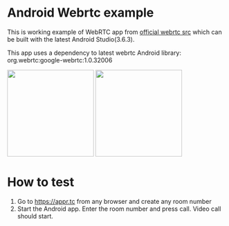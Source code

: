 # Android Webrtc example
This is working example of WebRTC app from [official webrtc src](https://webrtc.googlesource.com/src/+/refs/heads/master/examples/androidapp/) which can be built with the latest Android Studio(3.6.3).

This app uses a dependency to latest webrtc Android library: org.webrtc:google-webrtc:1.0.32006

<img src="https://habrastorage.org/webt/5n/fg/uy/5nfguyhx_fu2_3muwopqhvkcmwu.png" width="200"/>
<img src="https://habrastorage.org/webt/rd/16/ql/rd16qlbxbcvcps3kk9vruap-uas.png" width="200"/>

# How to test
1. Go to https://appr.tc from any browser and create any room number
2. Start the Android app. Enter the room number and press call. Video call should start.
